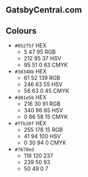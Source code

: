 GatsbyCentral.com
---

## Colours

* `#052f5f` HEX 
  - 5 47 95 RGB
  - 212 95 37 HSV
  - 95 51 0 63 CMYK
* `#3d348b` HEX
  - 61 52 139 RGB
  - 246 63 55 HSV
  - 56 63 0 45 CMYK
* `#d81e5b` HEX
  - 216 30 91 RGB
  - 340 86 85 HSV
  - 0 86 58 15 CMYK
* `#ffb20f` HEX
  - 255 178 15 RGB
  - 41 94 100 HSV
  - 0 30 94 0 CMYK
* `#7678ed` 
  - 118 120 237
  - 239 50 93
  - 50 49 0 7

